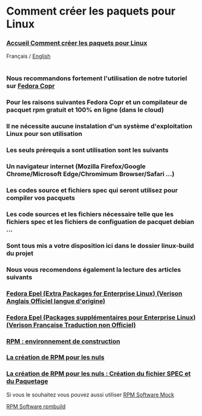 <h1>Comment créer les paquets pour Linux</h1>
<p><h3><a href="Readme.french.md" target="_blank">Accueil Comment créer les paquets pour Linux</a></h3></p>
<div>
  <span>Français</span> / <a href="Readme.md">English</a>
</div></br>
<p><h3>Nous recommandons fortement l'utilisation de notre tutoriel sur <a href="Readme.copr.french.md" target="_blank">Fedora Copr</a></h3></p>
<p><h3>Pour les raisons suivantes Fedora Copr et un compilateur de pacquet rpm gratuit et 100% en ligne (dans le cloud)</h3></p>
<p><h3>Il ne nécessite aucune instalation d'un système d'exploitation Linux pour son utilisation</h3></p>
<p><h3>Les seuls prérequis a sont utilisation sont les suivants</h3></p>
<p><h3>Un navigateur internet (Mozilla Firefox/Google Chrome/Microsoft Edge/Chromimum Browser/Safari ...)</h3></p>
<p><h3>Les codes source et fichiers spec qui seront utilisez pour compiler vos pacquets</h3></p>
<p><h3>Les code sources et les fichiers nécessaire telle que les fichiers spec et les fichiers de configuation de pacquet debian ...</h3></p>
<p><h3>Sont tous mis a votre disposition ici dans le dossier linux-build du projet</h3></p>
<p><h3>Nous vous recomendons également la lecture des articles suivants</h3></p>
<p><h3><a href="https://docs.fedoraproject.org/en-US/epel/" target="_blank">Fedora Epel (Extra Packages for Enterprise Linux) (Verison Anglais Officiel langue d'origine)</a></h3></p>
<p><h3><a href="https://github.com/andykimpe/PokemonStudio/blob/develop/linux-build/epel.french.md" target="_blank">Fedora Epel (Packages supplémentaires pour Enterprise Linux) (Verison Française Traduction non Officiel)</a></h3></p>
<p><h3><a href="https://doc.fedora-fr.org/wiki/RPM_:_environnement_de_construction" target="_blank">RPM : environnement de construction</a></h3></p>
<p><h3><a href="https://doc.fedora-fr.org/wiki/La_cr%C3%A9ation_de_RPM_pour_les_nuls" target="_blank">La création de RPM pour les nuls</a></h3></p>
<p><h3><a href="https://doc.fedora-fr.org/wiki/La_cr%C3%A9ation_de_RPM_pour_les_nuls_:_Cr%C3%A9ation_du_fichier_SPEC_et_du_Paquetage" target="_blank">La création de RPM pour les nuls : Création du fichier SPEC et du Paquetage</a></h3></p>
<p>Si vous le souhaitez vous pouvez aussi utiliser <a href="Readme.mock.french.md" target="_blank">RPM Software Mock</a></h3></p>
<a href="Readme.rpmbuild.french.md" target="_blank">RPM Software rpmbuild</a></p>
